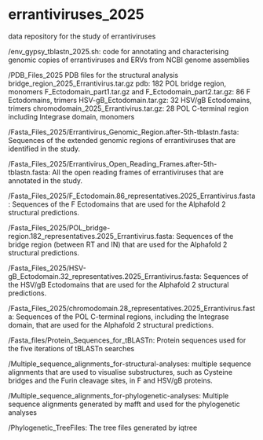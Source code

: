 # errantiviruses_2025

data repository for the study of errantiviruses


/env_gypsy_tblastn_2025.sh:
code for annotating and characterising genomic copies of errantiviruses and ERVs from NCBI genome assemblies


/PDB_Files_2025
PDB files for the structural analysis
bridge_region_2025_Errantivirus.tar.gz pdb: 182 POL bridge region, monomers
F_Ectodomain_part1.tar.gz and F_Ectodomain_part2.tar.gz: 86 F Ectodomains, trimers
HSV-gB_Ectodomain.tar.gz: 32 HSV/gB Ectodomains, trimers
chromodomain_2025_Errantivirus.tar.gz: 28 POL C-terminal region including Integrase domain, monomers

/Fasta_Files_2025/Errantivirus_Genomic_Region.after-5th-tblastn.fasta:
Sequences of the extended genomic regions of errantiviruses that are identified in the study.


/Fasta_Files_2025/Errantivirus_Open_Reading_Frames.after-5th-tblastn.fasta:
All the open reading frames of errantiviruses that are annotated in the study.


/Fasta_Files_2025/F_Ectodomain.86_representatives.2025_Errantivirus.fasta:
Sequences of the F Ectodomains that are used for the Alphafold 2 structural predictions.

/Fasta_Files_2025/POL_bridge-region.182_representatives.2025_Errantivirus.fasta:
Sequences of the bridge region (between RT and IN) that are used for the Alphafold 2 structural predictions.

/Fasta_Files_2025/HSV-gB_Ectodomain.32_representatives.2025_Errantivirus.fasta:
Sequences of the HSV/gB Ectodomains that are used for the Alphafold 2 structural predictions.

/Fasta_Files_2025/chromodomain.28_representatives.2025_Errantivirus.fasta:
Sequences of the POL C-terminal regions, including the Integrase domain, that are used for the Alphafold 2 structural predictions.


/Fasta_files/Protein_Sequences_for_tBLASTn:
Protein sequences used for the five iterations of tBLASTn searches


/Multiple_sequence_alignments_for-structural-analyses:
multiple sequence alignments that are used to visualise substructures, such as Cysteine bridges and the Furin cleavage sites, in F and HSV/gB proteins.


/Multiple_sequence_alignments_for-phylogenetic-analyses:
Multiple sequence alignments generated by mafft and used for the phylogenetic analyses


/Phylogenetic_TreeFiles:
The tree files generated by iqtree
